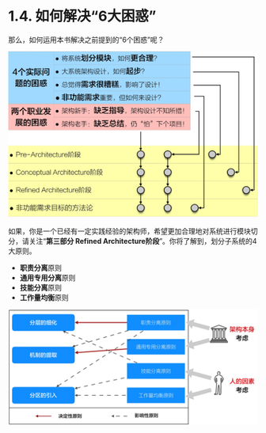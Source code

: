 # 1.4. 如何解决“6大困惑”

那么，如何运用本书解决之前提到的“6个困惑”呢？

![针对6个困惑，不同的解决方法](images/solve-6-classic-confusion.jpg)

如果，你是一个已经有一定实践经验的架构师，希望更加合理地对系统进行模块切分，请关注“**第三部分 Refined Architecture阶段**”。你将了解到，划分子系统的4大原则。

- **职责分离**原则
- **通用专用分离**原则
- **技能分离**原则
- **工作量均衡**原则

![划分子系统的4大原则](images/four-principles-for-dividing-subsystems.jpg)
